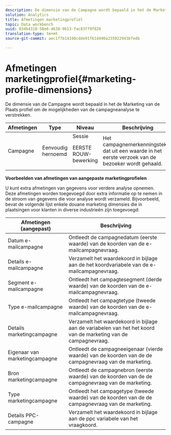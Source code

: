 ```yaml
---
description: De dimensie van de Campagne wordt bepaald in het de Marketing van de Plaats profiel om de mogelijkheden van de campagneanalyse te verstrekken.
solution: Analytics
title: Afmetingen marketingprofiel
topic: Data workbench
uuid: 034b4318-58e6-4638-9b13-fac83ff9f826
translation-type: tm+mt
source-git-commit: aec1f7b14198cdde91f61d490a235022943bfedb

---
```



# Afmetingen marketingprofiel{#marketing-profile-dimensions}

De dimensie van de Campagne wordt bepaald in het de Marketing van de Plaats profiel om de mogelijkheden van de campagneanalyse te verstrekken.

<table id="table_27A4B8247F6D4E18BD61041CED7D8805"> 
 <thead> 
  <tr> 
   <th colname="col1" class="entry"> Afmetingen </th> 
   <th colname="col2" class="entry"> Type </th> 
   <th colname="col3" class="entry"> Niveau </th> 
   <th colname="col4" class="entry"> Beschrijving </th> 
  </tr> 
 </thead>
 <tbody> 
  <tr> 
   <td colname="col1"> Campagne </td> 
   <td colname="col2"> Eenvoudig hernoemd </td> 
   <td colname="col3">Sessie <p>EERSTE ROUW-bewerking </p></td> 
   <td colname="col4"> Het campagnemerkenningsteken dat uit een waarde in het eerste verzoek van de bezoeker wordt gehaald. </td> 
  </tr> 
 </tbody> 
</table>

**Voorbeelden van afmetingen van aangepaste marketingprofielen**

U kunt extra afmetingen van gegevens voor verdere analyse opnemen. Deze afmetingen worden toegevoegd door extra informatie op te nemen in de stroom van gegevens die voor analyse wordt verzameld. Bijvoorbeeld, bevat de volgende lijst enkele douane marketing dimensies die in plaatsingen voor klanten in diverse industrieën zijn toegevoegd:

| Afmetingen (aangepast) | Beschrijving |
|---|---|
| Datum e-mailcampagne | Ontleedt de campagnedatum (eerste waarde) van de koorden van de e-mailcampagnevraag. |
| Details e-mailcampagne | Verzamelt het waardekoord in bijlage aan de het koordvariabele van de e-mailcampagnevraag. |
| Segment e-mailcampagne | Ontleedt het campagtesegment (derde waarde) van de koorden van de e-mailcampagnevraag. |
| Type e-mailcampagne | Ontleedt het campagtetype (tweede waarde) van de koorden van de e-mailcampagnevraag. |
| Details marketingcampagne | Verzamelt het waardekoord in bijlage aan de variabelen van het het koord van de marketing van de campagnevraag. |
| Eigenaar van marketingcampagne | Ontleedt de campagneeigenaar (vierde waarde) van de koorden van de de campagnevraag van de marketing. |
| Bron marketingcampagne | Ontleedt de campagnebron (eerste waarde) van de koorden van de de campagnevraag van de marketing. |
| Type marketingcampagne | Ontleedt het campagetype (tweede waarde) van de koorden van de de campagnevraag van de marketing. |
| Details PPC-campagne | Verzamelt het waardekoord in bijlage aan de ppc variabele van het vraagkoord. |

